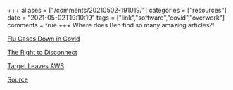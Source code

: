 +++
aliases = ["/comments/20210502-191019/"]
categories = ["resources"]
date = "2021-05-02T19:10:19"
tags = ["link","software","covid","overwork"]
comments = true
+++
Where does Ben find so many amazing articles?!

[Flu Cases Down in Covid](https://www.scientificamerican.com/article/flu-has-disappeared-worldwide-during-the-covid-pandemic/?fbclid=IwAR1nWMbrD-TnWt1CABaAr017djdDvsbKWHDLk6ZPqkmCWuaZ4_u5j0HCHV4)

[The Right to Disconnect](https://www.damemagazine.com/2021/04/12/why-cant-american-workers-just-relax/)

[Target Leaves AWS](https://www.protocol.com/enterprise/target-cio-mike-mcnamara-multicloud#toggle-gdpr)

[Source](https://werd.io/2021/reading-watching-playing-using-april-2021)
